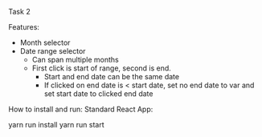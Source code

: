 Task 2

Features:

- Month selector
- Date range selector
  - Can span multiple months
  - First click is start of range, second is end.
    - Start and end date can be the same date
    - If clicked on end date is < start date, set no end date to var and set start date to clicked end date


How to install and run:
Standard React App:

yarn run install
yarn run start

